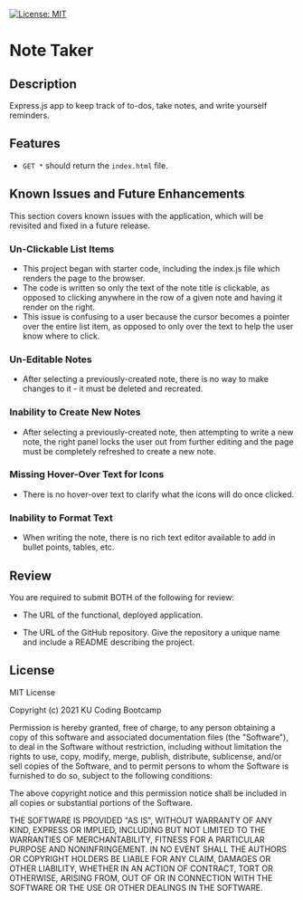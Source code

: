 [![License: MIT](https://img.shields.io/badge/License-MIT-yellow.svg)](https://opensource.org/licenses/MIT)

# Note Taker

## Description
Express.js app to keep track of to-dos, take notes, and write yourself reminders.

## Features
* `GET *` should return the `index.html` file.

## Known Issues and Future Enhancements
This section covers known issues with the application, which will be revisited and fixed in a future release.

### Un-Clickable List Items
* This project began with starter code, including the index.js file which renders the page to the browser.
* The code is written so only the text of the note title is clickable, as opposed to clicking anywhere in the row of a given note and having it render on the right.
* This issue is confusing to a user because the cursor becomes a pointer over the entire list item, as opposed to only over the text to help the user know where to click.

### Un-Editable Notes
* After selecting a previously-created note, there is no way to make changes to it - it must be deleted and recreated.

### Inability to Create New Notes
* After selecting a previously-created note, then attempting to write a new note, the right panel locks the user out from further editing and the page must be completely refreshed to create a new note. 

### Missing Hover-Over Text for Icons
* There is no hover-over text to clarify what the icons will do once clicked.

### Inability to Format Text
* When writing the note, there is no rich text editor available to add in bullet points, tables, etc.


## Review

You are required to submit BOTH of the following for review:

* The URL of the functional, deployed application.

* The URL of the GitHub repository. Give the repository a unique name and include a README describing the project.


## License

MIT License

Copyright (c) 2021 KU Coding Bootcamp

Permission is hereby granted, free of charge, to any person obtaining a copy
of this software and associated documentation files (the "Software"), to deal
in the Software without restriction, including without limitation the rights
to use, copy, modify, merge, publish, distribute, sublicense, and/or sell
copies of the Software, and to permit persons to whom the Software is
furnished to do so, subject to the following conditions:

The above copyright notice and this permission notice shall be included in all
copies or substantial portions of the Software.

THE SOFTWARE IS PROVIDED "AS IS", WITHOUT WARRANTY OF ANY KIND, EXPRESS OR
IMPLIED, INCLUDING BUT NOT LIMITED TO THE WARRANTIES OF MERCHANTABILITY,
FITNESS FOR A PARTICULAR PURPOSE AND NONINFRINGEMENT. IN NO EVENT SHALL THE
AUTHORS OR COPYRIGHT HOLDERS BE LIABLE FOR ANY CLAIM, DAMAGES OR OTHER
LIABILITY, WHETHER IN AN ACTION OF CONTRACT, TORT OR OTHERWISE, ARISING FROM,
OUT OF OR IN CONNECTION WITH THE SOFTWARE OR THE USE OR OTHER DEALINGS IN THE
SOFTWARE.

